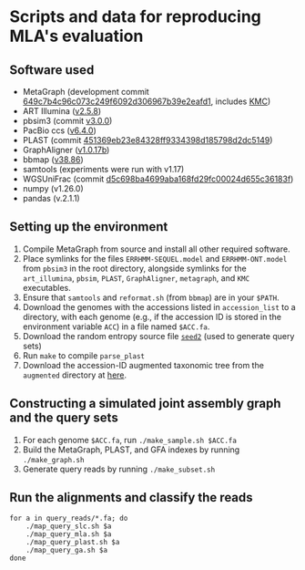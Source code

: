 # Scripts and data for reproducing MLA's evaluation

## Software used
- MetaGraph (development commit [649c7b4c96c073c249f6092d306967b39e2eafd1](https://github.com/ratschlab/metagraph/tree/649c7b4c96c073c249f6092d306967b39e2eafd1), includes [KMC](https://github.com/karasikov/KMC/tree/0e2ffe0f6fa3564bf7305ac35a803a8e972530e8))
- ART Illumina ([v2.5.8](https://www.niehs.nih.gov/research/resources/software/biostatistics/art))
- pbsim3 (commit [v3.0.0](https://github.com/yukiteruono/pbsim3/tree/v3.0.0))
- PacBio ccs ([v6.4.0](https://anaconda.org/bioconda/pbccs))
- PLAST (commit [451369eb23e84328ff9334398d185798d2dc5149](https://gitlab.ub.uni-bielefeld.de/gi/plast/-/tree/451369eb23e84328ff9334398d185798d2dc5149))
- GraphAligner ([v1.0.17b](https://anaconda.org/bioconda/graphaligner))
- bbmap ([v38.86](https://sourceforge.net/projects/bbmap/))
- samtools (experiments were run with v1.17)
- WGSUniFrac (commit [d5c698ba4699aba168fd29fc00024d655c36183f](https://github.com/KoslickiLab/WGSUniFrac/tree/d5c698ba4699aba168fd29fc00024d655c36183f))
- numpy (v1.26.0)
- pandas (v.2.1.1)

## Setting up the environment
1) Compile MetaGraph from source and install all other required software.
2) Place symlinks for the files `ERRHMM-SEQUEL.model` and `ERRHMM-ONT.model` from `pbsim3` in the root directory, alongside symlinks for the `art_illumina`, `pbsim`, `PLAST`, `GraphAligner`, `metagraph`, and `KMC` executables.
3) Ensure that `samtools` and `reformat.sh` (from `bbmap`) are in your `$PATH`.
4) Download the genomes with the accessions listed in `accession_list` to a directory, with each genome (e.g., if the accession ID is stored in the environment variable `ACC`) in a file named `$ACC.fa`.
5) Download the random entropy source file [`seed2`](https://public.bmi.inf.ethz.ch/resources/mla/seed2) (used to generate query sets)
6) Run `make` to compile `parse_plast`
7) Download the accession-ID augmented taxonomic tree from the `augmented` directory at [here](https://public.bmi.inf.ethz.ch/resources/mla/).

## Constructing a simulated joint assembly graph and the query sets
1) For each genome `$ACC.fa`, run `./make_sample.sh $ACC.fa`
2) Build the MetaGraph, PLAST, and GFA indexes by running `./make_graph.sh`
3) Generate query reads by running `./make_subset.sh`

## Run the alignments and classify the reads
```
for a in query_reads/*.fa; do
    ./map_query_slc.sh $a
    ./map_query_mla.sh $a
    ./map_query_plast.sh $a
    ./map_query_ga.sh $a
done
```

